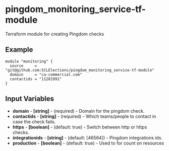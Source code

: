 # pingdom_monitoring_service-tf-module
Terraform module for creating Pingdom checks

## Example

```hcl-terraform
module "monitoring" {
  source     = "git@github.com:SCLElections/pingdom_monitoring_service-tf-module"
  domain     = "ca-commercial.com"
  contactids = "11281991"
}

```

## Input Variables
* **domain** - **[string]** - (required) - Domain for the pingdom check.
* **contactids** - **[string]** - (required) - Which teams/people to contact in case the check fails.
* **https** - **[boolean]** - (default: true) - Switch between http or https checks.
* **integrationids** - **[string]** - (default: [46564]) - Pingdom integrations ids.
* **production** - **[boolean]** - (default: true) - Used to for count on resources
